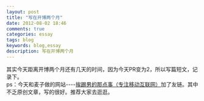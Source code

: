 ```yaml
---
layout: post
title: "写在开博两个月"
date: 2012-08-02 18:46
comments: true
categories: essay
tags: blog
keywords: blog,essay
description: 写在开博两个月
---
```

其实今天距离开博两个月还有几天的时间，因为今天PR变为2，所以写篇短文，记录下。    
ps：今天和麦子做的网站----[挨踢男的那点事（专注移动互联网）](http://www.aitinan.com/)加了友链。其中不乏原创文章，写的很好。推荐大家去逛逛。